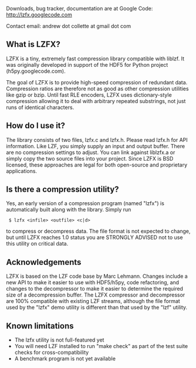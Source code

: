 Downloads, bug tracker, documentation are at Google Code:
http://lzfx.googlecode.com

Contact email: andrew dot collette at gmail dot com

## What is LZFX? ##

LZFX is a tiny, extremely fast compression library compatible with liblzf.
It was originally developed in support of the HDF5 for Python project
(h5py.googlecode.com).

The goal of LZFX is to provide high-speed compression of redundant data.
Compression ratios are therefore not as good as other compression utilities
like gzip or bzip.  Until fast RLE encoders, LZFX uses dictionary-style
compression allowing it to deal with arbitrary repeated substrings, not just
runs of identical characters.

## How do I use it? ##

The library consists of two files, lzfx.c and lzfx.h.  Please read lzfx.h for
API information.  Like LZF, you simply supply an input and output buffer.
There are no compression settings to adjust.  You can link against liblzfx.a
or simply copy the two source files into your project.  Since LZFX is BSD
licensed, these approaches are legal for both open-source and proprietary
applications.

## Is there a compression utility? ##

Yes, an early version of a compression program (named "lzfx") is automatically
built along with the library.  Simply run

`  $ lzfx <infile> <outfile> <c|d> `

to compress or decompress data.  The file format is not expected to change, but
until LZFX reaches 1.0 status you are STRONGLY ADVISED not to use this utility
on critical data.

## Acknowledgements ##

LZFX is based on the LZF code base by Marc Lehmann.  Changes include a new
API to make it easier to use with HDF5/h5py, code refactoring, and changes
to the decompressor to make it easier to determine the required size of a
decompression buffer.  The LZFX compressor and decompressor are 100% compatible
with existing LZF streams, although the file format used by the "lzfx" demo
utility is different than that used by the "lzf" utility.

## Known limitations ##

  * The lzfx utility is not full-featured yet
  * You will need LZF installed to run "make check" as part of the test suite checks for cross-compatibility
  * A benchmark program is not yet available

